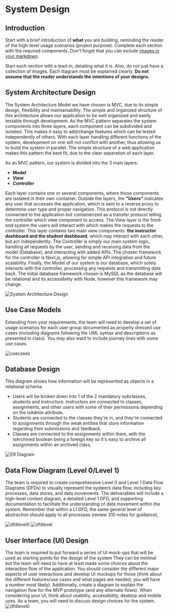 # System Design

## Introduction

Start with a brief introduction of **what** you are building, reminding the reader of the high-level usage scenarios (project purpose).   Complete each section with the required components.  Don't forget that you can include [images in your markdown](https://docs.github.com/en/get-started/writing-on-github/getting-started-with-writing-and-formatting-on-github/basic-writing-and-formatting-syntax#images).  

Start each section with a lead-in, detailing what it is.  Also, do not just have a collection of images.   Each diagram must be explained clearly. **Do not assume that the reader understands the intentions of your designs**.

## System Architecture Design

The System Architecture Model we have chosen is MVC, due to its simple design, flexibility and maintainability. The simple and organized structure of this architecture allows our application to be well organized and easily testable through development. As the MVC pattern separates the system components into three layers, each component can be subdivided and isolated. This makes it easy to add/change features which can be tested independently of others. With each layer handling different functions of the system, development on one will not conflict with another, thus allowing us to build the system in parallel. The simple structure of a web application makes this pattern the best fit, due to the clear separation of each layer.

As an MVC pattern, our system is divided into the 3 main layers: 
* **Model**          
* **View**
* **Controller**

Each layer contains one or several components, where those components are isolated in their own container. Outside the layers, the ***"Users"*** indicates any user that accesses the application, which is sent to a reverse proxy to determine user type and proper navigation. This protocol is not directly connected to the application but containerized as a transfer protocol telling the controller which view component to access. The View layer is the front-end system the users will interact with which makes the requests to the controller. This layer contains two main view components: **the instructor dashboard and the student dashboard**, which may interact with each other, but act independently. The Controller is simply our main system logic, handling all requests by the user, sending and receiving data from the model (Database), and interacting with added APIs. The chosen framework for the controller is Next.js, allowing for simple API integration and future scalability. Finally, the Model of our system is our database, which solely interacts with the controller, processing any requests and transmitting data back. The initial database framework chosen is MySQL as the database will be relational and its accessibility with Node, however this framework may change. 

![System Architecture Design](SystemArchitectureDesign.png)

## Use Case Models

Extending from your requirements, the team will need to develop a set of usage scenarios for each user group documented as properly dressed use cases  (including diagrams following the UML syntax and descriptions as presented in class).   You may also want to include journey lines with some use cases. 

![usecases](Use_Case_Diagram.png)

## Database Design 

This diagram shows how information will be represented as objects in a relational schema.

* Users will be broken down into 1 of the 2 mandatory subclasses, students and instructors. Instructors are connected to classes, assignments, and other users with some of their permissions depending on the isAdmin attribute. 
* Students are connected to the classes they're in, and they're connected to assignments through the weak entities that store information regarding their submissions and feedback.
* Classes are connected to the assignments within them, with the isArchived boolean being a foreign key so it's easy to archive all assignments within an archived class.

![ER Diagram](ERDiagram.png)

## Data Flow Diagram (Level 0/Level 1)

The team is required to create comprehensive Level 0 and Level 1 Data Flow Diagrams (DFDs) to visually represent the system’s data flow, including key processes, data stores, and data movements.  The deliverables will include a high-level context diagram, a detailed Level 1 DFD, and supporting documentation to facilitate the understanding of data movement within the system.   Remember that within a L1 DFD, the same general level of abstraction should apply to all processes (review 310 notes for guidance),

![dfdlevel0](DFDlevel0.png)
![dfdlevel](DFDlevel1.png)

## User Interface (UI) Design

The team is required to put forward a series of UI mock-ups that will be used as starting points for the design of the system   They can be minimal but the team will need to  have at least made some choices about the interaction flow of the application.  You should consider the different major aspects of user interactions and develop UI mockups for those (think about the different features/use cases and what pages are needed; you will have a number most likely).  Additionally, create a diagram to explain the navigation flow for the MVP  prototype (and any alternate flows).  When considering your UI, think about usability, accessibility, desktop and mobile uses.  As a team, you will need to discuss design choices for the system.
![dfdlevel0](PeerReviewWireflowUpdated.jpeg)
